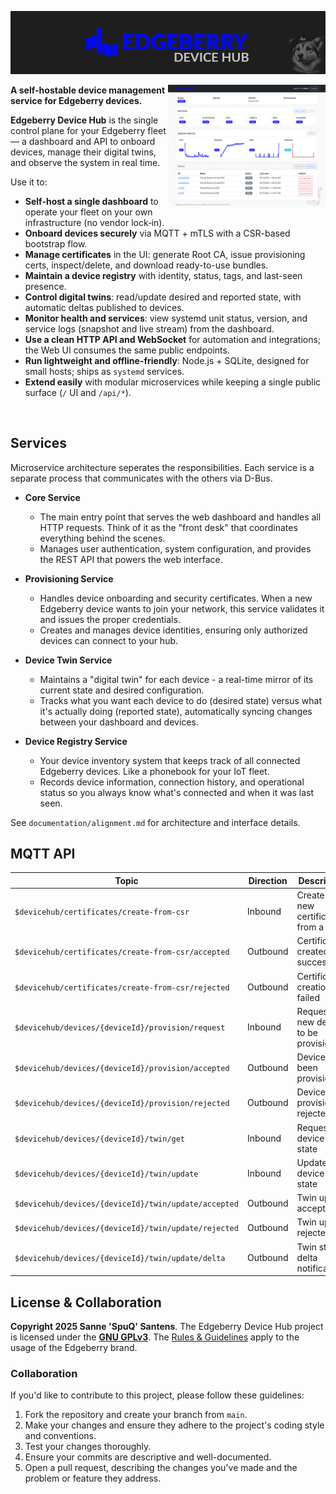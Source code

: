 ![Edgeberry Banner](https://raw.githubusercontent.com/Edgeberry/.github/main/brand/Edgeberry_banner_device_hub.png)

<img src="documentation/devicehub.png" align="right" width="50%"/>

**A self-hostable device management service for Edgeberry devices.**

**Edgeberry Device Hub** is the single control plane for your Edgeberry fleet — a dashboard and API to onboard devices, manage their digital twins, and observe the system in real time.

Use it to:

- **Self-host a single dashboard** to operate your fleet on your own infrastructure (no vendor lock‑in).
- **Onboard devices securely** via MQTT + mTLS with a CSR-based bootstrap flow.
- **Manage certificates** in the UI: generate Root CA, issue provisioning certs, inspect/delete, and download ready-to-use bundles.
- **Maintain a device registry** with identity, status, tags, and last-seen presence.
- **Control digital twins**: read/update desired and reported state, with automatic deltas published to devices.
- **Monitor health and services**: view systemd unit status, version, and service logs (snapshot and live stream) from the dashboard.
- **Use a clean HTTP API and WebSocket** for automation and integrations; the Web UI consumes the same public endpoints.
- **Run lightweight and offline-friendly**: Node.js + SQLite, designed for small hosts; ships as `systemd` services.
- **Extend easily** with modular microservices while keeping a single public surface (`/` UI and `/api/*`).

<br clear="right"/>

## Services
Microservice architecture seperates the responsibilities. Each service is a separate process that communicates with the others via D-Bus.

- **Core Service**
  - The main entry point that serves the web dashboard and handles all HTTP requests. Think of it as the "front desk" that coordinates everything behind the scenes.
  - Manages user authentication, system configuration, and provides the REST API that powers the web interface.

- **Provisioning Service**
  - Handles device onboarding and security certificates. When a new Edgeberry device wants to join your network, this service validates it and issues the proper credentials.
  - Creates and manages device identities, ensuring only authorized devices can connect to your hub.

- **Device Twin Service**
  - Maintains a "digital twin" for each device - a real-time mirror of its current state and desired configuration.
  - Tracks what you want each device to do (desired state) versus what it's actually doing (reported state), automatically syncing changes between your dashboard and devices.

- **Device Registry Service**
  - Your device inventory system that keeps track of all connected Edgeberry devices. Like a phonebook for your IoT fleet.
  - Records device information, connection history, and operational status so you always know what's connected and when it was last seen.

See `documentation/alignment.md` for architecture and interface details.

## MQTT API

| Topic | Direction | Description |
| --- | --- | --- |
| `$devicehub/certificates/create-from-csr` | Inbound | Create a new certificate from a CSR |
| `$devicehub/certificates/create-from-csr/accepted` | Outbound | Certificate created successfully |
| `$devicehub/certificates/create-from-csr/rejected` | Outbound | Certificate creation failed |
| `$devicehub/devices/{deviceId}/provision/request` | Inbound | Request a new device to be provisioned |
| `$devicehub/devices/{deviceId}/provision/accepted` | Outbound | Device has been provisioned |
| `$devicehub/devices/{deviceId}/provision/rejected` | Outbound | Device provisioning rejected |
| `$devicehub/devices/{deviceId}/twin/get` | Inbound | Request device twin state |
| `$devicehub/devices/{deviceId}/twin/update` | Inbound | Update device twin state |
| `$devicehub/devices/{deviceId}/twin/update/accepted` | Outbound | Twin update accepted |
| `$devicehub/devices/{deviceId}/twin/update/rejected` | Outbound | Twin update rejected |
| `$devicehub/devices/{deviceId}/twin/update/delta` | Outbound | Twin state delta notification |

## License & Collaboration
**Copyright 2025 Sanne 'SpuQ' Santens**. The Edgeberry Device Hub project is licensed under the **[GNU GPLv3](LICENSE.txt)**. The [Rules & Guidelines](https://github.com/Edgeberry/.github/blob/main/brand/Edgeberry_Trademark_Rules_and_Guidelines.md) apply to the usage of the Edgeberry brand.

### Collaboration

If you'd like to contribute to this project, please follow these guidelines:
1. Fork the repository and create your branch from `main`.
2. Make your changes and ensure they adhere to the project's coding style and conventions.
3. Test your changes thoroughly.
4. Ensure your commits are descriptive and well-documented.
5. Open a pull request, describing the changes you've made and the problem or feature they address.